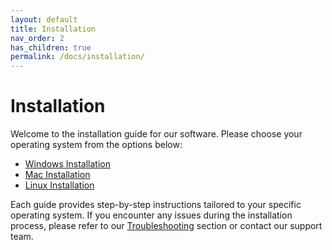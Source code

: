 ```yaml
---
layout: default
title: Installation
nav_order: 2
has_children: true
permalink: /docs/installation/
---
```


# Installation

Welcome to the installation guide for our software. Please choose your operating system from the options below:

- [Windows Installation](./windows/)
- [Mac Installation](./mac/)
- [Linux Installation](./linux/)

Each guide provides step-by-step instructions tailored to your specific operating system. If you encounter any issues during the installation process, please refer to our [Troubleshooting](../troubleshooting/) section or contact our support team.

